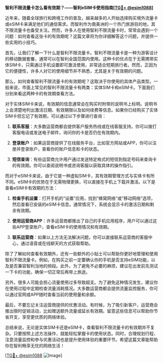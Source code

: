 **智利不限流量卡怎么看有效期？——智利eSIM卡使用指南[[TG💪+ @esim1088](https://t.me/s/esim1088)]**

近年来，随着全球旅行和跨境工作的普及，越来越多的人开始选择购买境外流量卡或eSIM卡来满足他们的通信需求。而智利作为南美洲的一个热门旅游目的地，其不限流量卡也备受关注。然而，许多人在使用智利不限流量卡时，常常会遇到一个问题：如何查看这张卡的有效期呢？这篇文章将为你详细解答这个问题，并提供一些实用的小技巧。

首先，让我们了解一下什么是智利不限流量卡。智利不限流量卡是一种为游客设计的移动数据套餐，通常可以在智利全国范围内使用。这种卡的优点在于无需携带实体SIM卡，只需通过手机设置即可激活使用，非常适合短期旅行者。然而，正因为它的便捷性，许多人对它的使用细节并不熟悉，尤其是关于有效期的问题。

那么，如何查看智利不限流量卡的有效期呢？这取决于你使用的具体产品类型。一般来说，市面上常见的智利不限流量卡有两类：实体SIM卡和eSIM卡。下面我们分别来看这两种卡的有效期查看方法。

对于实体SIM卡来说，有效期的信息通常会在购买时附带的说明书上标明。说明书上会清楚地列出激活日期、有效期限以及如何续费等信息。如果你已经购买了实体SIM卡但忘记了有效期，可以通过以下步骤进行查询：

1. **联系客服**：大多数运营商都会提供客户服务热线或在线客服支持。你可以拨打客服电话或发送电子邮件，询问你的卡是否仍在有效期内。
   
2. **登录账户**：如果运营商提供了在线服务平台，比如官方网站或APP，你可以注册并登录账户，查看你的账户信息和卡的状态。

3. **短信查询**：有些运营商允许用户通过发送特定格式的短信到指定号码来查询卡的有效期。你可以查阅说明书或咨询客服以获取具体的操作指引。

而对于eSIM卡来说，由于它是一种虚拟SIM卡，其有效期管理方式与实体卡有所不同。eSIM卡的优势在于无需物理更换，可以直接在手机上下载并激活。以下是查看eSIM卡有效期的方法：

1. **检查手机设置**：打开手机的“设置”应用，找到“蜂窝网络”或“移动网络”选项，然后查看已安装的eSIM卡信息。通常情况下，系统会显示卡的激活日期和剩余有效期。

2. **使用运营商APP**：许多运营商都推出了自己的手机应用程序，用户可以通过这些APP登录账户，查看eSIM卡的使用情况和有效期。

3. **联系运营商**：如果以上方法无法解决问题，你可以直接联系运营商的客服中心，通过语音或在线聊天的方式获取帮助。

除了了解如何查看有效期外，还有一些额外的小贴士可以帮助你更好地管理和使用智利不限流量卡。例如，在购买之前一定要确认你的手机是否支持eSIM功能，以及是否兼容智利当地的频段。此外，为了避免不必要的麻烦，建议在出发前先测试一下卡的功能，确保一切正常后再带上旅途。

另外，很多人可能会担心流量使用过多导致超支。为了避免这种情况发生，建议你在使用过程中定期检查流量消耗情况。大多数运营商都会提供流量监控服务，你可以通过官网或APP随时查看当前的使用量和余额。

最后，不要忘记关注运营商提供的优惠活动。有时候，为了吸引新客户，运营商会推出限时促销活动，比如赠送额外流量或延长有效期。留意这些信息可以帮助你节省开支，享受更优质的网络体验。

总结来说，无论是实体SIM卡还是eSIM卡，查看智利不限流量卡的有效期并不复杂。只要按照上述方法操作，就能轻松掌握卡的使用状态。同时，合理规划行程、注意流量监控和参与优惠活动也是提升使用体验的重要环节。希望这篇文章能帮助你在智利畅享无忧的网络生活！

[[TG💪+ @esim1088](https://t.me/s/esim1088) ![Image](https://i.postimg.cc/4NQfJmqS/Snipaste-2025-05-13-00-14-12.png)]